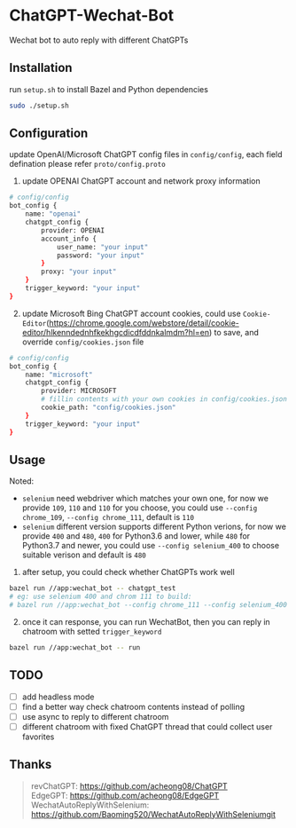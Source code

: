 # ChatGPT-Wechat-Bot

Wechat bot to auto reply with different ChatGPTs

## Installation

run `setup.sh` to install Bazel and Python dependencies

```bash
sudo ./setup.sh
```

## Configuration

update OpenAI/Microsoft ChatGPT config files in `config/config`, each field defination please refer `proto/config.proto`

1. update OPENAI ChatGPT account and network proxy information

```bash
# config/config
bot_config {
    name: "openai"
    chatgpt_config {
        provider: OPENAI
        account_info {
            user_name: "your input"
            password: "your input"
        }
        proxy: "your input"
    }
    trigger_keyword: "your input"
}
```

2. update Microsoft Bing ChatGPT account cookies, could use `Cookie-Editor`(https://chrome.google.com/webstore/detail/cookie-editor/hlkenndednhfkekhgcdicdfddnkalmdm?hl=en) to save, and override `config/cookies.json` file

```bash
# config/config
bot_config {
    name: "microsoft"
    chatgpt_config {
        provider: MICROSOFT
        # fillin contents with your own cookies in config/cookies.json file
        cookie_path: "config/cookies.json"
    }
    trigger_keyword: "your input"
}
```

## Usage

Noted:

- `selenium` need webdriver which matches your own one, for now we provide `109`, `110` and `110` for you choose, you could use `--config chrome_109`, `--config chrome_111`, default is `110`
- `selenium` different version supports different Python verions, for now we provide `400` and `480`, `400` for Python3.6 and lower, while `480` for Python3.7 and newer, you could use `--config selenium_400` to choose suitable verison and default is `480`

1. after setup, you could check whether ChatGPTs work well

```bash
bazel run //app:wechat_bot -- chatgpt_test
# eg: use selenium 400 and chrom 111 to build:
# bazel run //app:wechat_bot --config chrome_111 --config selenium_400 -- chatgpt_test
```

2. once it can response, you can run WechatBot, then you can reply in chatroom with setted `trigger_keyword`

```bash
bazel run //app:wechat_bot -- run
```

## TODO

- [ ] add headless mode
- [ ] find a better way check chatroom contents instead of polling
- [ ] use async to reply to different chatroom
- [ ] different chatroom with fixed ChatGPT thread that could collect user favorites

## Thanks

> revChatGPT: https://github.com/acheong08/ChatGPT  
> EdgeGPT: https://github.com/acheong08/EdgeGPT  
> WechatAutoReplyWithSelenium: https://github.com/Baoming520/WechatAutoReplyWithSeleniumgit
